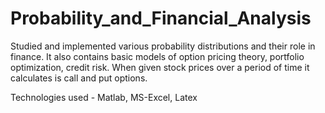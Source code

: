 # Probability_and_Financial_Analysis
Studied and implemented various probability distributions and their role in finance. It also contains basic models of option pricing theory, portfolio optimization, credit risk. When given stock prices over a period of time it calculates is call and put options.

Technologies used - Matlab, MS-Excel, Latex
